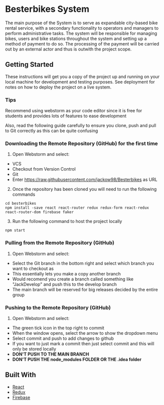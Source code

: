 # Besterbikes System

The main purpose of the System is to serve as expandable city-based bike rental service, with a secondary functionality to operators and managers to perform administrative tasks. The system will be responsible for managing bikes, users and bike stations throughout the system and setting up a method of payment to do so. The processing of the payment will be carried out by an external actor and thus is outwith the project scope.

## Getting Started

These instructions will get you a copy of the project up and running on your local machine for development and testing purposes. See deployment for notes on how to deploy the project on a live system.


### Tips

Recommend using webstorm as your code editor since it is free for students and provides lots of features to ease development

Also, read the following guide carefully to ensure you clone, push and pull to Git correctly as this can be quite confusing


### Downloading the Remote Repository (GitHub) for the first time

1. Open Webstorm and select:
* VCS
* Checkout from Version Control
* Git
* Enter https://raw.githubusercontent.com/jackow98/Besterbikes as URL

2. Once the repository has been cloned you will need to run the following commands
```shell
cd besterbikes
npm install -save react react-router redux redux-form react-redux react-router-dom firebase faker
```

3. Run the following command to host the project locally
```shell
npm start
```

### Pulling from the Remote Repository (GitHub)
1. Open Webstorm and select:
* Select the Git branch in the bottom right and select which branch you want to checkout as 
* This essentially lets you make a copy another branch
* Would recomend you create a branch called something like "JackDevelop" and push this to the develop branch
* The main branch will be reserved for big releases decided by the entire group

### Pushing to the Remote Repository (GitHub)
1. Open Webstorm and select:
* The green tick icon in the top right to commit
* When the window opens, select the arrow to show the dropdown menu
* Select commit and push to add changes to github
* If you want to just mark a commit then just select commit and this will only be stored locally
* __DON'T PUSH TO THE MAIN BRANCH__
* __DON'T PUSH THE node_modules FOLDER OR THE .idea folder__

## Built With

* [React](https://reactjs.org/)
* [Redux](https://redux.js.org/)
* [Firebase](https://firebase.google.com/)